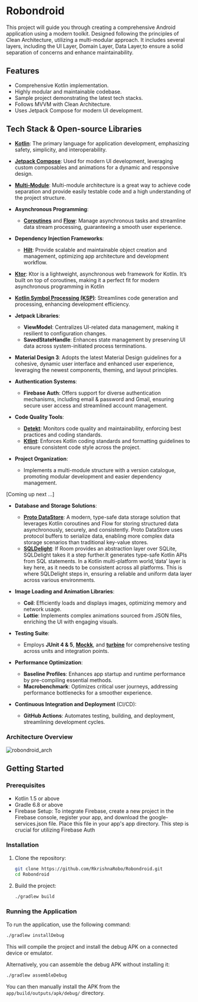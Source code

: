 # Robondroid

This project will guide you through creating a comprehensive Android application using a modern toolkit. Designed following the principles of Clean Architecture, utilizing a multi-modular approach. It includes several layers, including the UI Layer, Domain Layer, Data Layer,to ensure a solid separation of concerns and enhance maintainability.

## Features
- Comprehensive Kotlin implementation.
- Highly modular and maintainable codebase.
- Sample project demonstrating the latest tech stacks.
- Follows MVVM with Clean Architecture.
- Uses Jetpack Compose for modern UI development.

## Tech Stack & Open-source Libraries

- **[Kotlin](https://kotlinlang.org/)**: The primary language for application development, emphasizing safety, simplicity, and interoperability.
  
- **[Jetpack Compose](https://developer.android.com/jetpack/compose)**: Used for modern UI development, leveraging custom composables and animations for a dynamic and responsive design.
  
- **[Multi-Module](https://developer.android.com/topic/modularization)**: Multi-module architecture is a great way to achieve code separation and provide easily testable code and a high understanding of the project structure.
  
- **Asynchronous Programming**:
   - **[Coroutines](https://github.com/Kotlin/kotlinx.coroutines)** and **[Flow](https://kotlin.github.io/kotlinx.coroutines/kotlinx-coroutines-core/kotlinx.coroutines.flow/)**: Manage asynchronous tasks and streamline data stream processing, guaranteeing a smooth user experience.

- **Dependency Injection Frameworks**:
   - **[Hilt](https://dagger.dev/hilt/)**: Provide scalable and maintainable object creation and management, optimizing app architecture and development workflow.

- **[Ktor](https://ktor.io/docs/client-create-new-application.html)**: Ktor is a lightweight, asynchronous web framework for Kotlin. It’s built on top of coroutines, making it a perfect fit for modern asynchronous programming in Kotlin

- **[Kotlin Symbol Processing (KSP)](https://github.com/google/ksp)**: Streamlines code generation and processing, enhancing development efficiency.

- **Jetpack Libraries**:
   - **ViewModel**: Centralizes UI-related data management, making it resilient to configuration changes.
   - **SavedStateHandle**: Enhances state management by preserving UI data across system-initiated process terminations.
 
- **Material Design 3**: Adopts the latest Material Design guidelines for a cohesive, dynamic user interface and enhanced user experience, leveraging the newest components, theming, and layout principles.
  
- **Authentication Systems**:
   - **Firebase Auth**: Offers support for diverse authentication mechanisms, including email & password and Gmail, ensuring secure user access and streamlined account management.

- **Code Quality Tools**:
   - **[Detekt](https://github.com/detekt/detekt)**: Monitors code quality and maintainability, enforcing best practices and coding standards.
   - **[Ktlint](https://ktlint.github.io/)**: Enforces Kotlin coding standards and formatting guidelines to ensure consistent code style across the project.

- **Project Organization**:
   - Implements a multi-module structure with a version catalogue, promoting modular development and easier dependency management.
  
[Coming up next ...]

- **Database and Storage Solutions**:
   - **[Proto DataStore](https://developer.android.com/topic/libraries/architecture/datastore#proto-datastore)**: A modern, type-safe data storage solution that leverages Kotlin coroutines and Flow for storing structured data asynchronously, securely, and consistently. Proto DataStore uses protocol buffers to serialize data, enabling more complex data storage scenarios than traditional key-value stores.
   - **[SQLDelight](https://github.com/sqldelight/sqldelight?tab=readme-ov-file)**: If Room provides an abstraction layer over SQLite, SQLDelight takes it a step further.It generates type-safe Kotlin APIs from SQL statements. In a Kotlin multi-platform world,‘data’ layer is key here, as it needs to be consistent across all platforms. This is where SQLDelight steps in, ensuring a reliable and uniform data layer across various environments.
     
- **Image Loading and Animation Libraries**:
   - **Coil**: Efficiently loads and displays images, optimizing memory and network usage.
   - **Lottie**: Implements complex animations sourced from JSON files, enriching the UI with engaging visuals.
 
- **Testing Suite**:
   - Employs **JUnit 4 & 5**, **[Mockk](https://mockk.io/)**, and **[turbine](https://github.com/cashapp/turbine)** for comprehensive testing across units and integration points.

- **Performance Optimization**:
  - **Baseline Profiles**: Enhances app startup and runtime performance by pre-compiling essential methods.
  - **Macrobenchmark**: Optimizes critical user journeys, addressing performance bottlenecks for a smoother experience.

- **Continuous Integration and Deployment** (CI/CD):
   - **GitHub Actions**: Automates testing, building, and deployment, streamlining development cycles.

### Architecture Overview

![robondroid_arch](https://github.com/user-attachments/assets/00367924-e625-4a2e-b077-a4144737a35c)

           

## Getting Started

### Prerequisites
- Kotlin 1.5 or above
- Gradle 6.8 or above
- Firebase Setup: To integrate Firebase, create a new project in the Firebase console, register your app, and download the google-services.json file. Place this file in your app's app directory. This step is crucial for utilizing Firebase Auth

### Installation
1. Clone the repository:
    ```sh
    git clone https://github.com/RkrishnaRobo/Robondroid.git
    cd Robondroid
    ```
2. Build the project:
    ```sh
    ./gradlew build
    ```

### Running the Application
To run the application, use the following command:
```sh
./gradlew installDebug
```

This will compile the project and install the debug APK on a connected device or emulator.

Alternatively, you can assemble the debug APK without installing it:
```sh
./gradlew assembleDebug
```

You can then manually install the APK from the `app/build/outputs/apk/debug/` directory.
